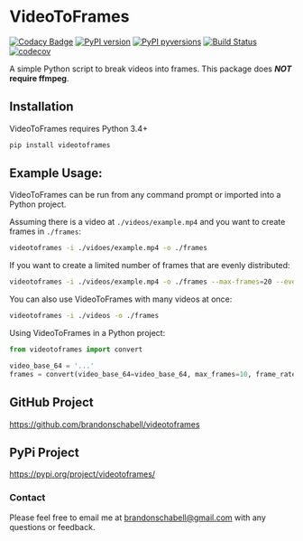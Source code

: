 # VideoToFrames

[![Codacy Badge](https://api.codacy.com/project/badge/Grade/526793a7c9a24f4282cd97c1655dca86)](https://app.codacy.com/app/brandonschabell/videotoframes?utm_source=github.com&utm_medium=referral&utm_content=brandonschabell/videotoframes&utm_campaign=Badge_Grade_Dashboard)
[![PyPI version](https://badge.fury.io/py/videotoframes.svg)](https://badge.fury.io/py/videotoframes)
[![PyPI pyversions](https://img.shields.io/pypi/pyversions/videotoframes.svg)](https://pypi.python.org/pypi/videotoframes/)
[![Build Status](https://travis-ci.com/brandonschabell/videotoframes.svg?branch=master)](https://travis-ci.com/brandonschabell/videotoframes)
[![codecov](https://codecov.io/gh/brandonschabell/videotoframes/branch/master/graph/badge.svg)](https://codecov.io/gh/brandonschabell/videotoframes)

A simple Python script to break videos into frames. This package does 
**_NOT_ require ffmpeg**.

## Installation
VideoToFrames requires Python 3.4+

```bash
pip install videotoframes
```

## Example Usage:
VideoToFrames can be run from any command prompt or imported into a Python 
project.

Assuming there is a video at `./videos/example.mp4` and you want to create 
frames in `./frames`:

```bash
videotoframes -i ./vidoes/example.mp4 -o ./frames
```

If you want to create a limited number of frames that are evenly distributed:

```bash
videotoframes -i ./videos/example.mp4 -o ./frames --max-frames=20 --even
```

You can also use VideoToFrames with many videos at once:

```bash
videotoframes -i ./videos -o ./frames
```

Using VideoToFrames in a Python project:
```python
from videotoframes import convert

video_base_64 = '...'
frames = convert(video_base_64=video_base_64, max_frames=10, frame_rate=1)
```

## GitHub Project
https://github.com/brandonschabell/videotoframes

## PyPi Project
https://pypi.org/project/videotoframes/

### Contact

Please feel free to email me at brandonschabell@gmail.com with any questions or feedback.
